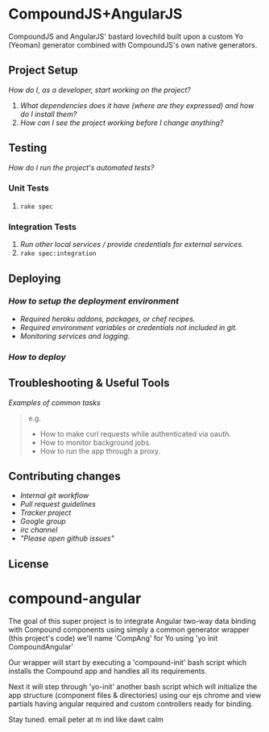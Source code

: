 # CompoundJS+AngularJS

CompoundJS and AngularJS' bastard lovechild built upon a custom Yo (Yeoman) generator combined with CompoundJS's own native generators.

## Project Setup

_How do I, as a developer, start working on the project?_ 

1. _What dependencies does it have (where are they expressed) and how do I install them?_
2. _How can I see the project working before I change anything?_

## Testing

_How do I run the project's automated tests?_

### Unit Tests

1. `rake spec`

### Integration Tests

1. _Run other local services / provide credentials for external services._
2. `rake spec:integration`

## Deploying

### _How to setup the deployment environment_

- _Required heroku addons, packages, or chef recipes._
- _Required environment variables or credentials not included in git._
- _Monitoring services and logging._

### _How to deploy_

## Troubleshooting & Useful Tools

_Examples of common tasks_

> e.g.
> 
> - How to make curl requests while authenticated via oauth.
> - How to monitor background jobs.
> - How to run the app through a proxy.

## Contributing changes

- _Internal git workflow_
- _Pull request guidelines_
- _Tracker project_
- _Google group_
- _irc channel_
- _"Please open github issues"_

## License


compound-angular
================



The goal of this super project is to integrate Angular
two-way data binding with Compound components using simply 
a common generator wrapper (this project's code) we'll name 
'CompAng' for Yo using 'yo init CompoundAngular' 

Our wrapper will start by executing a 'compound-init' bash
script which installs the Compound app and handles all 
its requirements.

Next it will step through 'yo-init' another bash script 
which will initialize the app structure (component files & 
directories) using our ejs chrome and view partials having 
angular required and custom controllers ready for binding.


Stay tuned. 
email peter at m ind like dawt calm
